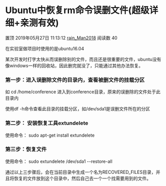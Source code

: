 # Ubuntu中恢复rm命令误删文件(超级详细+亲测有效)

置顶 2019年05月27日 11:13:12 [rain_Man2018](https://me.csdn.net/weixin_44038165) 阅读数 40

 

在实验室做项目时使用的是ubuntu16.04

某次开发时打字太快从而误删除别的文件，而且还是很重要的文件，ubuntu没有像windows一样的回收站，因此删完就没了，只能通过其他办法恢复。

### 第一步：进入误删除文件的目录内，查看被删文件的挂载分区

如 cd /home/conference 进入到conference目录，原来的误删除的文件处于此目录内

使用df -h命令查看此目录的挂载分区，如/dev/sda1是误删文件所在的分区

### 第二步： 安装恢复工具extundelete

使用命令： sudo apt-get install extundelete

### 第三步：恢复文件

使用命令： sudo extundelete /dev/sda1 --restore-all

通过以上三步骤后，会在当前目录中生成一个名为RECOVERED_FILES目录，并且将恢复的文件放到这个目录中，然后自己去一个一个找需要用到的文件。

